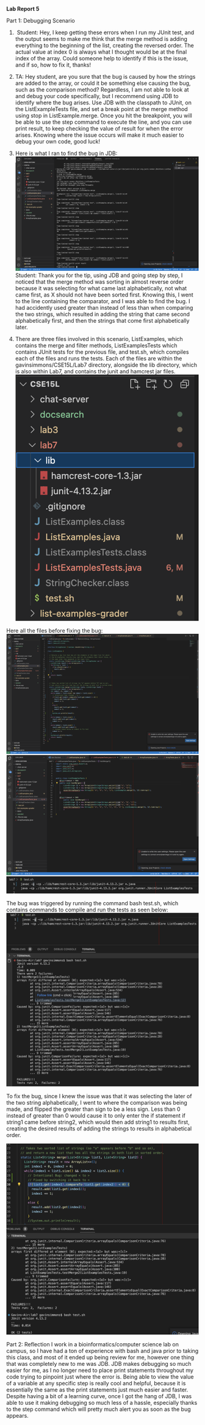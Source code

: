**Lab Report 5**

Part 1: Debugging Scenario

1. ![]()
Student: Hey, I keep getting these errors when I run my JUnit test, and the output seems to make me think that the merge method is adding everything to the beginning of the list, creating the reversed order.
The actual value at index 0 is always what I thought would be at the final index of the array. Could someone help to identify if this is the issue, and if so, how to fix it, thanks!

2. TA: Hey student, are you sure that the bug is caused by how the strings are added to the array, or could it be something else causing the bug, such as the comparison method?
Regardless, I am not able to look at and debug your code specifically, but I recommend using JDB to identify where the bug arises. Use JDB with the classpath to JUnit, on the ListExampleTests file, and set a break point at the merge method using stop in ListExample.merge.
Once you hit the breakpoint, you will be able to use the step command to execute the line, and you can use print result, to keep checking the value of result for when the error arises.
Knowing where the issue occurs will make it much easier to debug your own code, good luck!

3. Here is what I ran to find the bug in JDB:
![](https://github.com/gasimmons/cse15l-lab-reports/blob/main/Screenshot%202023-12-03%20at%209.33.05%20PM.png)
Student: Thank you for the tip, using JDB and going step by step, I noticed that the merge method was sorting in almost reverse order because it was selecting for what came last alphabetically, not what came first, as X should not have been sorted first. 
Knowing this, I went to the line containing the comparator, and I was able to find the bug.
I had accidently used greater than instead of less than when comparing the two strings, which resulted in adding the string that came second alphabetically first, and then the strings that come first alphabetically later.

4. There are three files involved in this scenario, ListExamples, which contains the merge and filter methods, ListExamplesTests which contains JUnit tests for the previous file, and test.sh, which compiles each of the files and runs the tests.
   Each of the files are within the gavinsimmons/CSE15L/Lab7 directory, alongside the lib directory, which is also within Lab7, and contains the junit and hamcrest jar files.
![](https://github.com/gasimmons/cse15l-lab-reports/blob/main/Screenshot%202023-12-03%20at%209.12.44%20PM.png)


Here all the files before fixing the bug:
![](https://github.com/gasimmons/cse15l-lab-reports/blob/main/Screenshot%202023-12-03%20at%209.11.57%20PM.png)
![](https://github.com/gasimmons/cse15l-lab-reports/blob/main/Screenshot%202023-12-03%20at%209.12.06%20PM.png)
![](https://github.com/gasimmons/cse15l-lab-reports/blob/main/Screenshot%202023-12-03%20at%209.12.18%20PM.png)

The bug was triggered by running the command bash test.sh, which contains commands to compile and run the tests as seen below:
![](https://github.com/gasimmons/cse15l-lab-reports/blob/main/Screenshot%202023-12-03%20at%209.35.19%20PM.png)


To fix the bug, since I knew the issue was that it was selecting the later of the two string alphabetically, I went to where the comparison was being made, and flipped the greater than sign to be a less sign.
Less than 0 instead of greater than 0 would cause it to only enter the if statement if string1 came before string2, which would then add string1 to results first, creating the desired results of adding the strings to results in alphabetical order.

![](https://github.com/gasimmons/cse15l-lab-reports/blob/main/Screenshot%202023-12-03%20at%209.42.05%20PM.png)


Part 2: Reflection
I work in a bioinformatics/computer science lab on campus, so I have had a ton of experience with bash and java prior to taking this class, and most of it ended up being review for me, however one thing that was completely new to me was JDB. 
JDB makes debugging so much easier for me, as I no longer need to place print statements throughout my code trying to pinpoint just where the error is. 
Being able to view the value of a variable at any specific step is really cool and helpful, because it is essentially the same as the print statements just much easier and faster.
Despite having a bit of a learning curve, once I got the hang of JDB, I was able to use it making debugging so much less of a hassle, especially thanks to the step command which will pretty much alert you as soon as the bug appears. 

